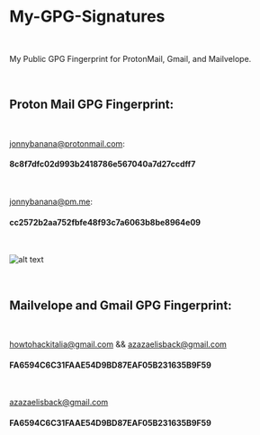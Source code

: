 # My-GPG-Signatures

</BR>

<p>My Public GPG  Fingerprint for ProtonMail, Gmail, and Mailvelope.</p>

</BR>

<h2>Proton Mail GPG Fingerprint:</h2>

</BR>


 jonnybanana@protonmail.com: <h4> 8c8f7dfc02d993b2418786e567040a7d27ccdff7</h4>

</BR>

 jonnybanana@pm.me: <h4> cc2572b2aa752fbfe48f93c7a6063b8be8964e09</h4>
 
 
 </BR>

 ![alt text](https://i.imgur.com/xqyo6sI.png)
 
 </BR>


<h2>Mailvelope and Gmail GPG Fingerprint:</h2>

</BR>

howtohackitalia@gmail.com && azazaelisback@gmail.com <h4> FA6594C6C31FAAE54D9BD87EAF05B231635B9F59</h4>


</BR>

azazaelisback@gmail.com <h4> FA6594C6C31FAAE54D9BD87EAF05B231635B9F59</h4>


</BR>
